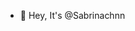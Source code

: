 - 👋 Hey, It's @Sabrinachnn

<!---
Sabrinachnn/Sabrinachnn is a ✨ special ✨ repository because its `README.md` (this file) appears on your GitHub profile.
You can click the Preview link to take a look at your changes.
--->
